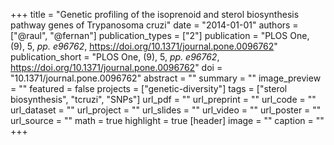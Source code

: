 +++
title = "Genetic profiling of the isoprenoid and sterol biosynthesis pathway genes of Trypanosoma cruzi"
date = "2014-01-01"
authors = ["@raul", "@fernan"]
publication_types = ["2"]
publication = "PLOS One, (9), 5, _pp. e96762_, https://doi.org/10.1371/journal.pone.0096762"
publication_short = "PLOS One, (9), 5, _pp. e96762_, https://doi.org/10.1371/journal.pone.0096762"
doi = "10.1371/journal.pone.0096762"
abstract = ""
summary = ""
image_preview = ""
featured = false
projects = ["genetic-diversity"]
tags = ["sterol biosynthesis", "tcruzi", "SNPs"]
url_pdf = ""
url_preprint = ""
url_code = ""
url_dataset = ""
url_project = ""
url_slides = ""
url_video = ""
url_poster = ""
url_source = ""
math = true
highlight = true
[header]
image = ""
caption = ""
+++
